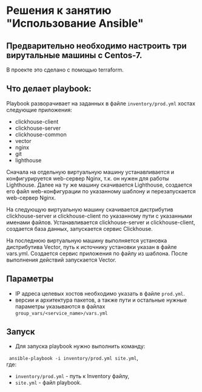 # Решения к занятию "Использование Ansible"

## Предварительно необходимо настроить три вирутальные машины с Centos-7.
 В проекте это сделано с помощью terraform. 

## Что делает playbook:

Playbook разворачивает на заданных в файле `inventory/prod.yml` хостах следующие приложения:
- сlickhouse-client
- clickhouse-server
- clickhouse-common
- vector
- nginx
- git
- lighthouse

Сначала на отдельную виртуальную машину устанавливается и конфигурируется web-сервер Nginx, т.к. он нужен для работы Lighthouse. Далее на ту же машину скачивается Lighthouse, создается его файл web-конфигурации по указанному шаблону и перезапускается web-сервер Nginx.

На следующую виртуальную машину скачивается дистрибутив clickhouse-server и сlickhouse-client по указанному пути с указанными именами файлов. Устанавливается clickhouse-server и сlickhouse-client, создается база данных, запускается сервис Clickhouse. 

На последнюю виртуальную машину выполняется установка дистрибутива Vector, путь к источнику установки указан в файле vars.yml. Создается сервис приложения по файлу из шаблона. После выполнения действий запускается Vector.

## Параметры
- IP адреса целевых хостов необходимо указать в файле `prod.yml`.
- версии и архитектура пакетов, а также пути и остальные нужные параметры указываются в файлах `group_vars/<service_name>/vars.yml`


## Запуск
- Для запуска playbook нужно выполнить команду:   
  
``` ansible-playbook -i inventory/prod.yml site.yml```,  
 где: 
 - `inventory/prod.yml` - путь к Inventory файлу,  
 - `site.yml` - файл playbook. 